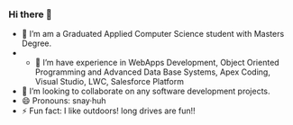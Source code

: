 ### Hi there 👋


- 🔭 I’m am a Graduated Applied Computer Science student with Masters Degree.
- - 🌱 I’m have experience in WebApps Development, Object Oriented Programming and Advanced Data Base Systems, Apex Coding, Visual Studio, LWC, Salesforce Platform
- 👯 I’m looking to collaborate on any software development projects.
- 😄 Pronouns: snay·huh
- ⚡ Fun fact: I like outdoors! long drives are fun!!

